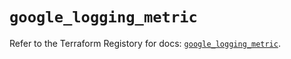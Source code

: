 # `google_logging_metric`

Refer to the Terraform Registory for docs: [`google_logging_metric`](https://registry.terraform.io/providers/hashicorp/google-beta/4.63.0/docs/resources/google_logging_metric).
